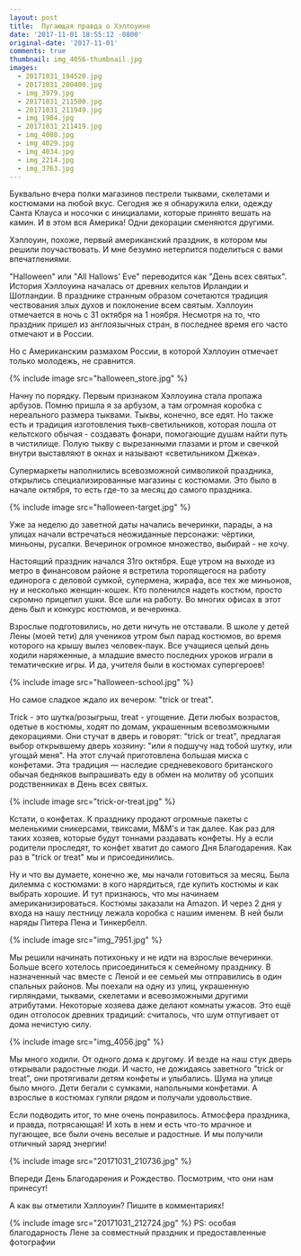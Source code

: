 ```yaml
---
layout: post
title:  Пугающая правда о Хэллоуине
date: '2017-11-01 18:55:12 -0800'
original-date: '2017-11-01'
comments: true
thumbnail: img_4056-thumbnail.jpg
images:
  - 20171031_194520.jpg
  - 20171031_200400.jpg
  - img_3979.jpg
  - 20171031_211500.jpg
  - 20171031_211949.jpg
  - img_1984.jpg
  - 20171031_211419.jpg
  - img_4008.jpg
  - img_4029.jpg
  - img_4034.jpg
  - img_2214.jpg
  - img_3763.jpg
---
```


Буквально вчера полки магазинов пестрели тыквами, скелетами и костюмами на любой вкус. Сегодня же я обнаружила елки, одежду Санта Клауса и носочки с инициалами, которые принято вешать на камин. И в этом вся Америка! Одни декорации сменяются другими.

Хэллоуин, похоже, первый американский праздник, в котором мы решили поучаствовать. И мне безумно нетерпится поделиться с вами впечатлениями.
<!--separate-->

"Halloween" или "All Hallows' Eve" переводится как "День всех святых". История Хэллоуина началась от древних кельтов Ирландии и Шотландии. В празднике странным образом сочетаются традиция чествования злых духов и поклонение всем святым. Хэллоуин отмечается в ночь с 31 октября на 1 ноября. Несмотря на то, что праздник пришел из англоязычных стран, в последнее время его часто отмечают и в России.

Но с Американским размахом России, в которой Хэллоуин отмечает только молодежь, не сравнится.

{% include image src="halloween_store.jpg" %}

Начну по порядку. Первым признаком Хэллоуина стала пропажа арбузов. Помню пришла я за арбузом, а там огромная коробка с нереального размера тыквами. Тыквы, конечно, все едят. Но также есть и традиция изготовления тыкв-светильников, которая пошла от кельтского обычая - создавать фонари, помогающие душам найти путь в чистилище. Полую тыкву с вырезанными глазами и ртом и свечкой внутри выставляют в окнах и называют «светильником Джека».

Супермаркеты наполнились всевозможной символикой праздника, открылись специализированные магазины с костюмами. Это было в начале октября, то есть где-то за месяц до самого праздника.

{% include image src="halloween-target.jpg" %}

Уже за неделю до заветной даты начались вечеринки, парады, а на улицах начали встречаться неожиданные персонажи: чёртики, миньоны, русалки.
Вечеринок огромное множество, выбирай - не хочу.

Настоящий праздник начался 31го октября. Еще утром на выходе из метро в финансовом районе я встретила торопящегося на работу единорога с деловой сумкой, супермена, жирафа, все тех же миньонов, ну и несколько женщин-кошек. Кто поленился надеть костюм, просто скромно прицепил ушки.
Все шли на работу. Во многих офисах в этот день был и конкурс костюмов, и вечеринка.

Взрослые подготовились, но дети ничуть не отставали. В школе у детей Лены (моей тети) для учеников утром был парад костюмов, во время которого на крышу вылез человек-паук. Все учащиеся целый день ходили наряженные, а младшие вместо последних уроков играли в тематические игры. И да, учителя были в костюмах супергероев!

{% include image src="halloween-school.jpg" %}

Но самое сладкое ждало их вечером: "trick or treat".

Trick - это шутка/розыгрыш, treat - угощение. Дети любых возрастов, одетые в костюмы, ходят по домам, украшенным всевозможными декорациями. Они стучат в дверь и говорят: "trick or treat", предлагая выбор открывшему дверь хозяину: "или я подшучу над тобой шутку, или угощай меня". На этот случай приготовлена большая миска с конфетами.
Эта традиция — наследие средневекового британского обычая бедняков выпрашивать еду в обмен на молитву об усопших родственниках в День всех святых.

{% include image src="trick-or-treat.jpg" %}

Кстати, о конфетах. К празднику продают огромные пакеты с меленькими сникерсами, твиксами, M&M's и так далее. Как раз для таких хозяев, которые будут тоннами раздавать конфеты. Ну а если родители проследят, то конфет хватит до самого Дня Благодарения. Как раз в "trick or treat" мы и присоединились.

Ну и что вы думаете, конечно же, мы начали готовиться за месяц. Была дилемма с костюмами: в кого нарядиться, где купить костюмы и как выбрать хорошие. И тут признаюсь, что мы начинаем американизироваться. Костюмы заказали на Amazon.
И через 2 дня у входа на нашу лестницу лежала коробка с нашим именем. В ней были наряды Питера Пена и Тинкербелл. 

{% include image src="img_7951.jpg" %}

Мы решили начинать потихоньку и не идти на взрослые вечеринки. Больше всего хотелось присоединиться к семейному празднику.
В назначенный час вместе с Леной и ее семьей мы отправились в один спальных районов. Мы поехали на одну из улиц, украшенную гирляндами, тыквами, скелетами и всевозможными другими атрибутами. Некоторые хозяева даже делают комнаты ужасов. Это ещё один отголосок древних традиций: считалось, что шум отпугивает от дома нечистую силу.

{% include image src="img_4056.jpg" %}

Мы много ходили. От одного дома к другому. И везде на наш стук дверь открывали радостные люди. И часто, не дожидаясь заветного "trick or treat", они протягивали детям конфеты и улыбались.
Шума на улице было много. Дети бегали с сумками, напольными конфетами. А взрослые в костюмах гуляли рядом и получали удовольствие.

Если подводить итог, то мне очень понравилось. Атмосфера праздника, и правда, потрясающая! И хоть в нем и есть что-то мрачное и пугающее, все были очень веселые и радостные. И мы получили отличный заряд энергии!

{% include image src="20171031_210736.jpg" %}

Впереди День Благодарения и Рождество. Посмотрим, что они нам принесут!

А как вы отметили Хэллоуин? Пишите в комментариях!

{% include image src="20171031_212724.jpg" %}
PS: особая благодарность Лене за совместный праздник и предоставленные фотографии
